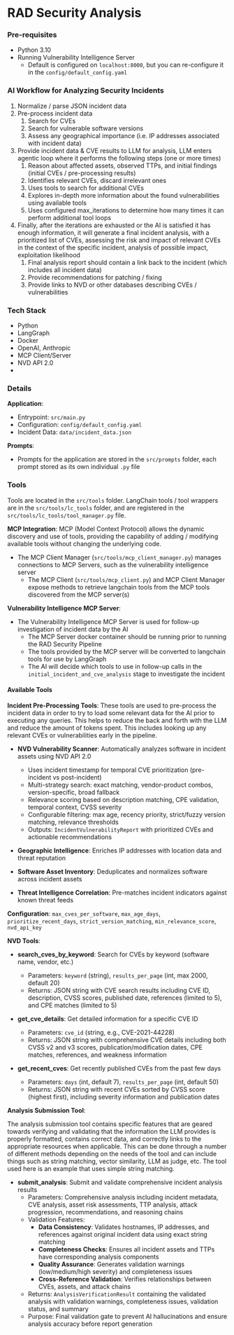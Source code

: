 # RAD Security Analysis

### Pre-requisites
- Python 3.10
- Running Vulnerability Intelligence Server
  - Default is configured on `localhost:8000`, but you can re-configure it in the `config/default_config.yaml`

### AI Workflow for Analyzing Security Incidents

1. Normalize / parse JSON incident data
2. Pre-process incident data
   1. Search for CVEs
   2. Search for vulnerable software versions
   3. Assess any geographical importance (i.e. IP addresses associated with incident data)
3. Provide incident data & CVE results to LLM for analysis, LLM enters agentic loop where it performs the following steps (one or more times)
   1. Reason about affected assets, observed TTPs, and initial findings (initial CVEs / pre-processing results)
   2. Identifies relevant CVEs, discard irrelevant ones
   3. Uses tools to search for additional CVEs
   4. Explores in-depth more information about the found vulnerabilities using available tools
   5. Uses configured max_iterations to determine how many times it can perform additional tool loops
4. Finally, after the iterations are exhausted or the AI is satisfied it has enough information, it will generate a final incident analysis, with a prioritized list of CVEs, assessing the risk and impact of relevant CVEs in the context of the specific incident, analysis of possible impact, exploitation likelihood
   1. Final analysis report should contain a link back to the incident (which includes all incident data)
   2. Provide recommendations for patching / fixing
   3. Provide links to NVD or other databases describing CVEs / vulnerabilities

### Tech Stack

- Python
- LangGraph
- Docker
- OpenAI, Anthropic
- MCP Client/Server
- NVD API 2.0
- 
### Details

**Application**:
- Entrypoint: `src/main.py`
- Configuration: `config/default_config.yaml`
- Incident Data: `data/incident_data.json`

**Prompts**:
- Prompts for the application are stored in the `src/prompts` folder, each prompt stored as its own individual `.py` file

### Tools
Tools are located in the `src/tools` folder.  LangChain tools / tool wrappers are in the `src/tools/lc_tools` folder, and are registered in the `src/tools/lc_tools/tool_manager.py` file.


**MCP Integration**:
MCP (Model Context Protocol) allows the dynamic discovery and use of tools, providing the capability of adding / modifying available tools without changing the underlying code.

- The MCP Client Manager (`src/tools/mcp_client_manager.py`) manages connections to MCP Servers, such as the vulnerability intelligence server
  - The MCP Client (`src/tools/mcp_client.py`) and MCP Client Manager expose methods to retrieve langchain tools from the MCP tools discovered from the MCP server(s)

**Vulnerability Intelligence MCP Server**:
- The Vulnerability Intelligence MCP Server is used for follow-up investigation of incident data by the AI
  - The MCP Server docker container should be running prior to running the RAD Security Pipeline
  - The tools provided by the MCP server will be converted to langchain tools for use by LangGraph
  - The AI will decide which tools to use in follow-up calls in the `initial_incident_and_cve_analysis` stage to investigate the incident


#### Available Tools

**Incident Pre-Processing Tools**:
These tools are used to pre-process the incident data in order to try to load some relevant data for the AI prior to executing any queries. This helps to reduce the back and forth with the LLM and reduce the amount of tokens spent. This includes looking up any relevant CVEs or vulnerabilities early in the pipeline.

- **NVD Vulnerability Scanner**: Automatically analyzes software in incident assets using NVD API 2.0
  - Uses incident timestamp for temporal CVE prioritization (pre-incident vs post-incident)
  - Multi-strategy search: exact matching, vendor-product combos, version-specific, broad fallback
  - Relevance scoring based on description matching, CPE validation, temporal context, CVSS severity
  - Configurable filtering: max age, recency priority, strict/fuzzy version matching, relevance thresholds
  - Outputs: `IncidentVulnerabilityReport` with prioritized CVEs and actionable recommendations

- **Geographic Intelligence**: Enriches IP addresses with location data and threat reputation
- **Software Asset Inventory**: Deduplicates and normalizes software across incident assets  
- **Threat Intelligence Correlation**: Pre-matches incident indicators against known threat feeds

**Configuration**: `max_cves_per_software`, `max_age_days`, `prioritize_recent_days`, `strict_version_matching`, `min_relevance_score`, `nvd_api_key`

**NVD Tools**:
- **search_cves_by_keyword**: Search for CVEs by keyword (software name, vendor, etc.)
  - Parameters: `keyword` (string), `results_per_page` (int, max 2000, default 20)
  - Returns: JSON string with CVE search results including CVE ID, description, CVSS scores, published date, references (limited to 5), and CPE matches (limited to 5)
  
- **get_cve_details**: Get detailed information for a specific CVE ID
  - Parameters: `cve_id` (string, e.g., CVE-2021-44228)
  - Returns: JSON string with comprehensive CVE details including both CVSS v2 and v3 scores, publication/modification dates, CPE matches, references, and weakness information
  
- **get_recent_cves**: Get recently published CVEs from the past few days
  - Parameters: `days` (int, default 7), `results_per_page` (int, default 50)
  - Returns: JSON string with recent CVEs sorted by CVSS score (highest first), including severity information and publication dates

**Analysis Submission Tool**:

The analysis submission tool contains specific features that are geared towards verifying and validating that the information the LLM provides is properly formatted, contains correct data, and correctly links to the appropriate resources when applicable.  This can be done through a number of different methods depending on the needs of the tool and can include things such as string matching, vector similarity, LLM as judge, etc.  The tool used here is an example that uses simple string matching.

- **submit_analysis**: Submit and validate comprehensive incident analysis results
  - Parameters: Comprehensive analysis including incident metadata, CVE analysis, asset risk assessments, TTP analysis, attack progression, recommendations, and reasoning chains
  - Validation Features:
    - **Data Consistency**: Validates hostnames, IP addresses, and references against original incident data using exact string matching
    - **Completeness Checks**: Ensures all incident assets and TTPs have corresponding analysis components
    - **Quality Assurance**: Generates validation warnings (low/medium/high severity) and completeness issues
    - **Cross-Reference Validation**: Verifies relationships between CVEs, assets, and attack chains
  - Returns: `AnalysisVerificationResult` containing the validated analysis with validation warnings, completeness issues, validation status, and summary
  - Purpose: Final validation gate to prevent AI hallucinations and ensure analysis accuracy before report generation